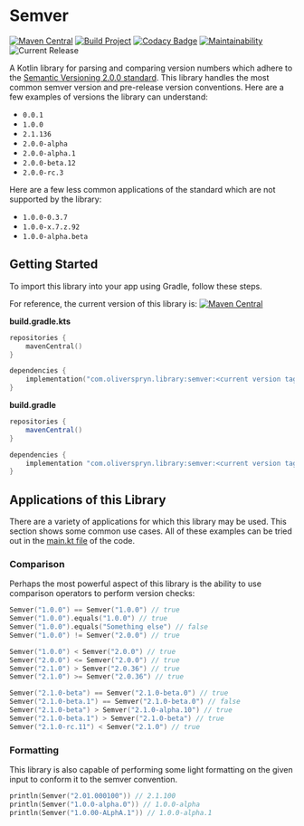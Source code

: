 # Semver

[![Maven Central](https://img.shields.io/maven-central/v/com.oliverspryn.library/semver?label=Maven%20Central)](https://mvnrepository.com/artifact/com.oliverspryn.library/semver)
[![Build Project](https://github.com/oliverspryn/semver/actions/workflows/build.yml/badge.svg)](https://github.com/oliverspryn/semver/actions/workflows/build.yml)
[![Codacy Badge](https://api.codacy.com/project/badge/Grade/939149ebbddd487b9beae339f0f2d836)](https://app.codacy.com/gh/oliverspryn/semver/)
[![Maintainability](https://api.codeclimate.com/v1/badges/053a1e8e2bb58c5b2426/maintainability)](https://codeclimate.com/github/oliverspryn/semver/maintainability)
![Current Release](https://img.shields.io/github/v/release/oliverspryn/semver?label=Latest%20Release&sort=semver)

A Kotlin library for parsing and comparing version numbers which adhere to the [Semantic Versioning 2.0.0 standard](https://semver.org). This library handles the most common semver version and pre-release version conventions. Here are a few examples of versions the library can understand:

-   `0.0.1`
-   `1.0.0`
-   `2.1.136`
-   `2.0.0-alpha`
-   `2.0.0-alpha.1`
-   `2.0.0-beta.12`
-   `2.0.0-rc.3`

Here are a few less common applications of the standard which are not supported by the library:

-   `1.0.0-0.3.7`
-   `1.0.0-x.7.z.92`
-   `1.0.0-alpha.beta`

## Getting Started

To import this library into your app using Gradle, follow these steps.

For reference, the current version of this library is: [![Maven Central](https://img.shields.io/maven-central/v/com.oliverspryn.library/semver?label=Maven%20Central)](https://mvnrepository.com/artifact/com.oliverspryn.library/semver)

**build.gradle.kts**

```kotlin
repositories {
    mavenCentral()
}

dependencies {
    implementation("com.oliverspryn.library:semver:<current version tag without the v>")
}
```

**build.gradle**

```groovy
repositories {
    mavenCentral()
}

dependencies {
    implementation "com.oliverspryn.library:semver:<current version tag without the v>"
}
```

## Applications of this Library

There are a variety of applications for which this library may be used. This section shows some common use cases. All of these examples can be tried out in the [main.kt file](https://github.com/oliverspryn/semver/blob/develop/src/main/kotlin/com/oliverspryn/library/main.kt) of the code.

### Comparison

Perhaps the most powerful aspect of this library is the ability to use comparison operators to perform version checks:

```kotlin
Semver("1.0.0") == Semver("1.0.0") // true
Semver("1.0.0").equals("1.0.0") // true
Semver("1.0.0").equals("Something else") // false
Semver("1.0.0") != Semver("2.0.0") // true

Semver("1.0.0") < Semver("2.0.0") // true
Semver("2.0.0") <= Semver("2.0.0") // true
Semver("2.1.0") > Semver("2.0.36") // true
Semver("2.1.0") >= Semver("2.0.36") // true

Semver("2.1.0-beta") == Semver("2.1.0-beta.0") // true
Semver("2.1.0-beta.1") == Semver("2.1.0-beta.0") // false
Semver("2.1.0-beta") > Semver("2.1.0-alpha.10") // true
Semver("2.1.0-beta.1") > Semver("2.1.0-beta") // true
Semver("2.1.0-rc.11") < Semver("2.1.0") // true
```

### Formatting

This library is also capable of performing some light formatting on the given input to conform it to the semver convention.

```kotlin
println(Semver("2.01.000100")) // 2.1.100
println(Semver("1.0.0-alpha.0")) // 1.0.0-alpha
println(Semver("1.0.00-ALphA.1")) // 1.0.0-alpha.1
```
